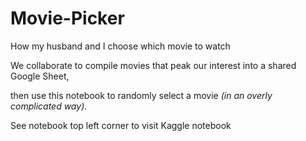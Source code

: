 # Movie-Picker
How my husband and I choose which movie to watch

We collaborate to compile movies that peak our interest into a shared Google Sheet, 

then use this notebook to randomly select a movie *(in an overly complicated way)*.

See notebook top left corner to visit Kaggle notebook

